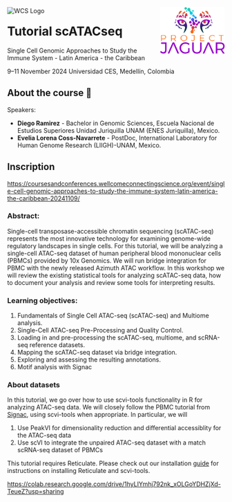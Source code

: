 <img src="https://www.wellcomeconnectingscience.org/wp-content/themes/new_wellcome_connecting_science/dist/assets/svg/logo.svg" alt="WCS Logo" width="150" style="float: left;">
<img src="https://github.com/EveliaCoss/Tutorial_ISCB_LATAM_scATACseq/blob/main/Logo_JAGUAR.png?raw=true" alt="WCS Logo" width="150" style="float: right;">

# Tutorial scATACseq 

Single Cell Genomic Approaches to Study the Immune System - Latin America - the Caribbean 

9–11 November 2024 Universidad CES, Medellín, Colombia

## About the course 📌

Speakers:

- **Diego Ramirez** - Bachelor in Genomic Sciences, Escuela Nacional de Estudios Superiores Unidad Juriquilla UNAM (ENES Juriquilla), Mexico.
- **Evelia Lorena Coss-Navarrete** - PostDoc, International Laboratory for Human Genome Research (LIIGH)-UNAM, Mexico.

## Inscription

https://coursesandconferences.wellcomeconnectingscience.org/event/single-cell-genomic-approaches-to-study-the-immune-system-latin-america-the-caribbean-20241109/

### Abstract:

Single-cell transposase-accessible chromatin sequencing (scATAC-seq) represents the most innovative technology for examining genome-wide regulatory landscapes in single cells. For this tutorial, we will be analyzing a single-cell ATAC-seq dataset of human peripheral blood mononuclear cells (PBMCs) provided by 10x Genomics. We will run bridge integration for PBMC with the newly released Azimuth ATAC workflow. In this workshop we will review the existing statistical tools for analyzing scATAC-seq data, how to document your analysis and review some tools for interpreting results.

### Learning objectives:

1.   Fundamentals of Single Cell ATAC-seq (scATAC-seq) and Multiome analysis.
2.   Single-Cell ATAC-seq Pre-Processing and Quality Control.
3.   Loading in and pre-processing the scATAC-seq, multiome, and scRNA-seq reference datasets.
4. Mapping the scATAC-seq dataset via bridge integration.
5. Exploring and assessing the resulting annotations.
6. Motif analysis with Signac

### About datasets

In this tutorial, we go over how to use scvi-tools functionality in R for analyzing ATAC-seq data. We will closely follow the PBMC tutorial from [Signac](https://satijalab.org/signac/articles/pbmc_vignette.html), using scvi-tools when appropriate. In particular, we will

1. Use PeakVI for dimensionality reduction and differential accessiblity for the ATAC-seq data
2. Use scVI to integrate the unpaired ATAC-seq dataset with a match scRNA-seq dataset of PBMCs

This tutorial requires Reticulate. Please check out our installation [guide](https://www.scvi-tools.org/en/latest/installation.html#scvi-tools-installation-for-R) for instructions on installing Reticulate and scvi-tools.


https://colab.research.google.com/drive/1hyLIYmhj792nk_xOLGoYDHZjXd-TeueZ?usp=sharing

